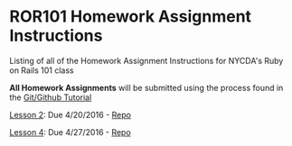 # ROR101 Homework Assignment Instructions
Listing of all of the Homework Assignment Instructions for NYCDA's Ruby on Rails 101 class

**All Homework Assignments** will be submitted using the process found in the [Git/Github Tutorial](https://github.com/ROR101KG-0416/homework-assignment-instructions/blob/master/git_github_tutorial.pdf)

[Lesson 2](https://github.com/ROR101KG-0416/homework-assignment-instructions/blob/master/lesson_02.md): Due 4/20/2016  - [Repo](https://github.com/ROR101KG-0416/lesson-02-homework)

[Lesson 4](https://github.com/ROR101KG-0416/homework-assignment-instructions/blob/master/lesson_04.md): Due 4/27/2016  - [Repo](https://github.com/ROR101KG-0416/lesson-04-homework)
